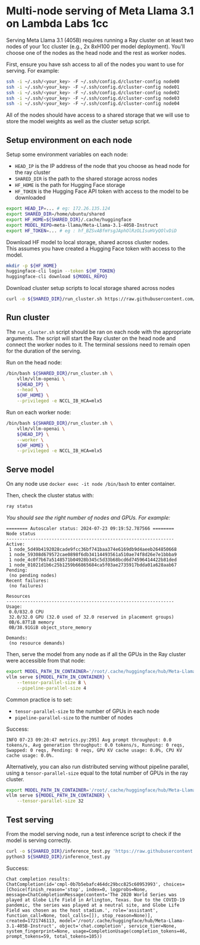 # Multi-node serving of Meta Llama 3.1 on Lambda Labs 1cc

Serving Meta Llama 3.1 (405B) requires running a Ray cluster on at least two nodes of your 1cc cluster (e.g., 2x 8xH100 per model deployment). You'll choose one of the nodes as the head node and the rest as worker nodes.

First, ensure you have ssh access to all of the nodes you want to use for serving.
For example:
```bash
ssh -i ~/.ssh/<your_key> -F ~/.ssh/config.d/cluster-config node00
ssh -i ~/.ssh/<your_key> -F ~/.ssh/config.d/cluster-config node01
ssh -i ~/.ssh/<your_key> -F ~/.ssh/config.d/cluster-config node02
ssh -i ~/.ssh/<your_key> -F ~/.ssh/config.d/cluster-config node03
ssh -i ~/.ssh/<your_key> -F ~/.ssh/config.d/cluster-config node04
```
All of the nodes should have access to a shared storage that we will use to store the model weights as well as the cluster setup script.


## Setup environment on each node

Setup some environment variables on each node:
- `HEAD_IP` is the IP address of the node that you choose as head node for the ray cluster
- `SHARED_DIR` is the path to the shared storage across nodes
- `HF_HOME` is the path for Hugging Face storage
- `HF_TOKEN` is the Hugging Face API token with access to the model to be downloaded
```bash
export HEAD_IP=... # eg: 172.26.135.124
export SHARED_DIR=/home/ubuntu/shared
export HF_HOME=${SHARED_DIR}/.cache/huggingface
export MODEL_REPO=meta-llama/Meta-Llama-3.1-405B-Instruct
export HF_TOKEN=... # eg : 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
```

Download HF model to local storage, shared across cluster nodes.  
This assumes you have created a Hugging Face token with access to the model.
```bash
mkdir -p ${HF_HOME}
huggingface-cli login --token ${HF_TOKEN}
huggingface-cli download ${MODEL_REPO}
```

Download cluster setup scripts to local storage shared across nodes
```bash
curl -o ${SHARED_DIR}/run_cluster.sh https://raw.githubusercontent.com/vllm-project/vllm/main/examples/run_cluster.sh
```

## Run cluster

The `run_cluster.sh` script should be ran on each node with the appropriate arguments. The script will start the Ray cluster on the head node and connect the worker nodes to it. The terminal sessions need to remain open for the duration of the serving.

Run on the head node:
```bash
/bin/bash ${SHARED_DIR}/run_cluster.sh \
    vllm/vllm-openai \
    ${HEAD_IP} \
    --head \
    ${HF_HOME} \
    --privileged -e NCCL_IB_HCA=mlx5
```

Run on each worker node:
```bash
/bin/bash ${SHARED_DIR}/run_cluster.sh \
    vllm/vllm-openai \
    ${HEAD_IP} \
    --worker \
    ${HF_HOME} \
    --privileged -e NCCL_IB_HCA=mlx5
```

## Serve model

On any node use `docker exec -it node /bin/bash` to enter container.

Then, check the cluster status with:
```bash
ray status
```
*You should see the right number of nodes and GPUs. For example:*
```
======== Autoscaler status: 2024-07-23 09:19:52.787566 ========
Node status
---------------------------------------------------------------
Active:
 1 node_5d49b4192028cade9fcc36bf741baa374e6169db9d4aeeb264850668
 1 node_59308d679572cae0898f6db34114493561a510ae74f8d26e7e1bbba9
 1 node_4c0f7b67a5148571b04928b345c5d33b68bcd6d74596414422b81ded
 1 node_01021d1b6c25b1259b66865684ca5f03ae2735917bdda01a628aab67
Pending:
 (no pending nodes)
Recent failures:
 (no failures)

Resources
---------------------------------------------------------------
Usage:
 0.0/832.0 CPU
 32.0/32.0 GPU (32.0 used of 32.0 reserved in placement groups)
 0B/6.87TiB memory
 0B/38.91GiB object_store_memory

Demands:
 (no resource demands)
```

Then, serve the model from any node as if all the GPUs in the Ray cluster were accessible from that node:
```bash
export MODEL_PATH_IN_CONTAINER='/root/.cache/huggingface/hub/Meta-Llama-3.1-405B-Instruct'
vllm serve ${MODEL_PATH_IN_CONTAINER} \
    --tensor-parallel-size 8 \
    --pipeline-parallel-size 4
```
Common practice is to set:
* `tensor-parallel-size` to the number of GPUs in each node
* `pipeline-parallel-size` to the number of nodes

Success:
```
INFO 07-23 09:20:47 metrics.py:295] Avg prompt throughput: 0.0 tokens/s, Avg generation throughput: 0.0 tokens/s, Running: 0 reqs, Swapped: 0 reqs, Pending: 0 reqs, GPU KV cache usage: 0.0%, CPU KV cache usage: 0.0%.
```

Alternatively, you can also run distributed serving without pipeline parallel, using a `tensor-parallel-size` equal to the total number of GPUs in the ray cluster.
```bash
export MODEL_PATH_IN_CONTAINER='/root/.cache/huggingface/hub/Meta-Llama-3.1-405B-Instruct'
vllm serve ${MODEL_PATH_IN_CONTAINER} \
    --tensor-parallel-size 32
```

## Test serving

From the model serving node, run a test inference script to check if the model is serving correctly.
```bash
curl -o ${SHARED_DIR}/inference_test.py 'https://raw.githubusercontent.com/vllm-project/vllm/main/examples/openai_chat_completion_client.py'
python3 ${SHARED_DIR}/inference_test.py
```

Success:
```
Chat completion results:
ChatCompletion(id='cmpl-0b7b5ebafc464dc29bcc825c60953993', choices=[Choice(finish_reason='stop', index=0, logprobs=None, message=ChatCompletionMessage(content='The 2020 World Series was played at Globe Life Field in Arlington, Texas. Due to the COVID-19 pandemic, the series was played at a neutral site, and Globe Life Field was chosen as the host stadium.', role='assistant', function_call=None, tool_calls=[]), stop_reason=None)], created=1721746113, model='/root/.cache/huggingface/hub/Meta-Llama-3.1-405B-Instruct', object='chat.completion', service_tier=None, system_fingerprint=None, usage=CompletionUsage(completion_tokens=46, prompt_tokens=59, total_tokens=105))
```
